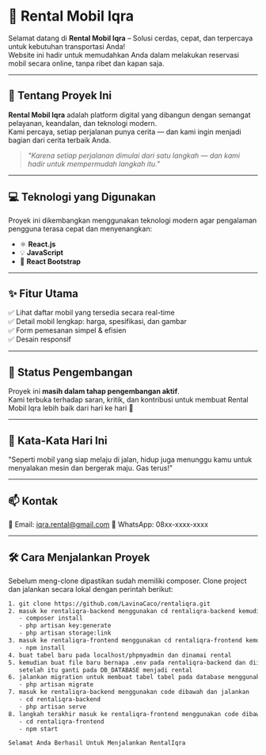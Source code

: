 # 🚗 Rental Mobil Iqra

Selamat datang di **Rental Mobil Iqra** – Solusi cerdas, cepat, dan terpercaya untuk kebutuhan transportasi Anda!  
Website ini hadir untuk memudahkan Anda dalam melakukan reservasi mobil secara online, tanpa ribet dan kapan saja.

---

## 🌟 Tentang Proyek Ini

**Rental Mobil Iqra** adalah platform digital yang dibangun dengan semangat pelayanan, keandalan, dan teknologi modern.  
Kami percaya, setiap perjalanan punya cerita — dan kami ingin menjadi bagian dari cerita terbaik Anda.

> *"Karena setiap perjalanan dimulai dari satu langkah — dan kami hadir untuk mempermudah langkah itu."*

---

## 💻 Teknologi yang Digunakan

Proyek ini dikembangkan menggunakan teknologi modern agar pengalaman pengguna terasa cepat dan menyenangkan:

- ⚛️ **React.js**  
- 💡 **JavaScript**  
- 🎨 **React Bootstrap**  

---

## ✨ Fitur Utama

✅ Lihat daftar mobil yang tersedia secara real-time  
✅ Detail mobil lengkap: harga, spesifikasi, dan gambar  
✅ Form pemesanan simpel & efisien  
✅ Desain responsif   

---

## 📌 Status Pengembangan

Proyek ini **masih dalam tahap pengembangan aktif**.  
Kami terbuka terhadap saran, kritik, dan kontribusi untuk membuat Rental Mobil Iqra lebih baik dari hari ke hari 🚀

---

## 📖 Kata-Kata Hari Ini
"Seperti mobil yang siap melaju di jalan, hidup juga menunggu kamu untuk menyalakan mesin dan bergerak maju. Gas terus!"

---

## 📫 Kontak
📧 Email: iqra.rental@gmail.com
📱 WhatsApp: 08xx-xxxx-xxxx

---

## 🛠️ Cara Menjalankan Proyek
Sebelum meng-clone dipastikan sudah memiliki composer.
Clone project dan jalankan secara lokal dengan perintah berikut:

```bash
1. git clone https://github.com/LavinaCaco/rentaliqra.git
2. masuk ke rentaliqra-backend menggunakan cd rentaliqra-backend kemudian copy code dibawah
   - composer install
   - php artisan key:generate
   - php artisan storage:link
3. masuk ke rentaliqra-frontend menggunakan cd rentaliqra-frontend kemudian copy code dibawah
   - npm install
4. buat tabel baru pada localhost/phpmyadmin dan dinamai rental
5. kemudian buat file baru bernapa .env pada rentaliqra-backend dan diisi dengan code yang berada didalam .env.example,
   setelah itu ganti pada DB_DATABASE menjadi rental
6. jalankan migration untuk membuat tabel tabel pada database menggunakan
   - php artisan migrate
7. masuk ke rentaliqra-backend menggunakan code dibawah dan jalankan
   - cd rentaliqra-backend
   - php artisan serve
8. langkah terakhir masuk ke rentaliqra-frontend menggunakan code dibawah dan jalankan
   - cd rentaliqra-frontend
   - npm start

Selamat Anda Berhasil Untuk Menjalankan RentalIqra
